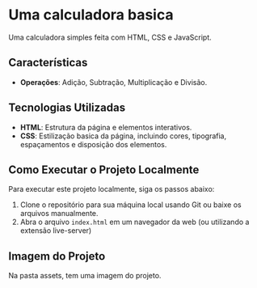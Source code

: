 # Uma calculadora basica

Uma calculadora simples feita com HTML, CSS e JavaScript.

## Características

- **Operações**: Adição, Subtração, Multiplicação e Divisão.

## Tecnologias Utilizadas

- **HTML**: Estrutura da página e elementos interativos.
- **CSS**: Estilização basica da página, incluindo cores, tipografia, espaçamentos e disposição dos elementos.

## Como Executar o Projeto Localmente

Para executar este projeto localmente, siga os passos abaixo:

1. Clone o repositório para sua máquina local usando Git ou baixe os arquivos manualmente.
2. Abra o arquivo `index.html` em um navegador da web (ou utilizando a extensão live-server)

## Imagem do Projeto

Na pasta assets, tem uma imagem do projeto.
